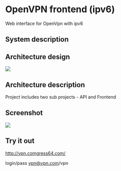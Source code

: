 # OpenVPN frontend (ipv6)
Web interface for OpenVpn with ipv6




## System description

## Architecture design

![](http://i.imgur.com/8NsQhfq.png)

## Architecture description

Project includes two sub projects - API and Frontend

## Screenshot
![](http://i.imgur.com/at4X9ed.png)





## Try it out
http://vpn.comgress64.com/

login/pass
vpn@vpn.com/vpn
